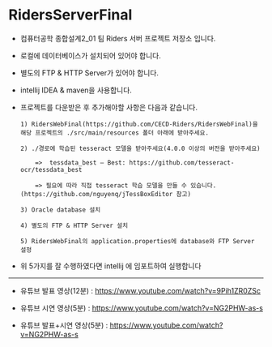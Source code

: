 # RidersServerFinal

- 컴퓨터공학 종합설계2_01 팀 Riders 서버 프로젝트 저장소 입니다.

- 로컬에 데이터베이스가 설치되어 있어야 합니다.

- 별도의 FTP & HTTP Server가 있어야 합니다.

- intellij IDEA & maven을 사용합니다.

- 프로젝트를 다운받은 후 추가해야할 사항은 다음과 같습니다.

      1) RidersWebFinal(https://github.com/CECD-Riders/RidersWebFinal)을 해당 프로젝트의 ./src/main/resources 폴더 아래에 받아주세요.

      2) ./경로에 학습된 tesseract 모델을 받아주세요(4.0.0 이상의 버전을 받아주세요)

          =>  tessdata_best – Best: https://github.com/tesseract-ocr/tessdata_best

          => 필요에 따라 직접 tesseract 학습 모델을 만들 수 있습니다. (https://github.com/nguyenq/jTessBoxEditor 참고)

      3) Oracle database 설치

      4) 별도의 FTP & HTTP Server 설치

      5) RidersWebFinal의 application.properties에 database와 FTP Server 설정 
      

- 위 5가지를 잘 수행하였다면 intellij 에 임포트하여 실행합니다



----------------------------------------------------------------------------------------------------------

* 유튜브 발표 영상(12분)        : https://www.youtube.com/watch?v=9Pih1ZR0ZSc

* 유튜브 시연 영상(5분)         : https://www.youtube.com/watch?v=NG2PHW-as-s

* 유튜브 발표+시연 영상(5분)    : https://www.youtube.com/watch?v=NG2PHW-as-s

